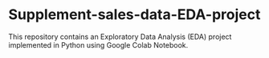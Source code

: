 # Supplement-sales-data-EDA-project
This repository contains an Exploratory Data Analysis (EDA) project implemented in Python using Google Colab Notebook.
